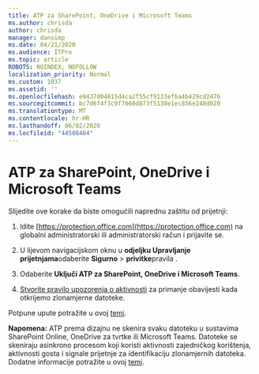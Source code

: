 ```yaml
---
title: ATP za SharePoint, OneDrive i Microsoft Teams
ms.author: chrisda
author: chrisda
manager: dansimp
ms.date: 04/21/2020
ms.audience: ITPro
ms.topic: article
ROBOTS: NOINDEX, NOFOLLOW
localization_priority: Normal
ms.custom: 1037
ms.assetid: ''
ms.openlocfilehash: e9437d04815d4ca2f55cf9133ef6a4b429cd2476
ms.sourcegitcommit: bc7d6f4f3c9f7060d073f5130e1ec856e248d020
ms.translationtype: MT
ms.contentlocale: hr-HR
ms.lasthandoff: 06/02/2020
ms.locfileid: "44508404"
---
```

# <a name="atp-for-sharepoint-onedrive-and-microsoft-teams"></a>ATP za SharePoint, OneDrive i Microsoft Teams

Slijedite ove korake da biste omogućili naprednu zaštitu od prijetnji:

1. Idite [https://protection.office.com](https://protection.office.com) na globalni administratorski ili administratorski račun i prijavite se.

2. U lijevom navigacijskom oknu u **odjeljku Upravljanje prijetnjama**odaberite **Sigurno** \> **privitke**pravila .

3. Odaberite **Uključi ATP za SharePoint, OneDrive i Microsoft Teams**.

4. [Stvorite pravilo upozorenja o aktivnosti](https://docs.microsoft.com/microsoft-365/compliance/create-activity-alerts) za primanje obavijesti kada otkrijemo zlonamjerne datoteke.

Potpune upute potražite u ovoj [temi](https://docs.microsoft.com/microsoft-365/security/office-365-security/turn-on-atp-for-spo-odb-and-teams).

**Napomena:** ATP prema dizajnu ne skenira svaku datoteku u sustavima SharePoint Online, OneDrive za tvrtke ili Microsoft Teams. Datoteke se skeniraju asinkrono procesom koji koristi aktivnosti zajedničkog korištenja, aktivnosti gosta i signale prijetnje za identifikaciju zlonamjernih datoteka. Dodatne informacije potražite u ovoj [temi](https://docs.microsoft.com/microsoft-365/security/office-365-security/atp-for-spo-odb-and-teams).
